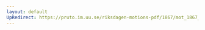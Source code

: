 ```yaml
---
layout: default
UpRedirect: https://pruto.im.uu.se/riksdagen-motions-pdf/1867/mot_1867__fk__51.pdf
---
```

